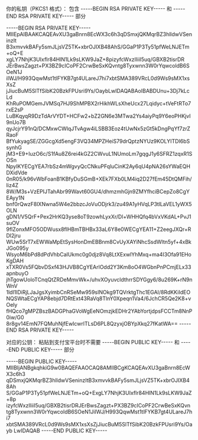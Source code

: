 你的私钥（PKCS1 格式）：
包含 -----BEGIN RSA PRIVATE KEY----- 和 -----END RSA PRIVATE KEY----- 部分


-----BEGIN RSA PRIVATE KEY-----
MIIEpAIBAAKCAQEAvXU3gaBnrn8EcWX3c6h3qDSmxjQKMqrBZ3hlldwVSeninzIt
B3xmvvkBAFy5smJLjsVZ5TK+xbrOJIXB48AhS/GGaP1P3Ty51pfWeLNJETm+oQ+E
xgLY7NhjK3UIxflr84HlN1Lk9sLKW9JaZ+8pizyfcWxzIIiiI5uq/GBXB2tisrDR
JErBwsZagzt+PX3BZ9cICoPF2CrwBeSxKQvntg8Tyxwnn3W0rYqwcoldB6SOeN1J
iIWJ/H993QqwMst1tlFYKB7gt4ULareJ7hi7xbtSMA389VRcL0d9Ws9sMX1xsXsZ
jJiucBuM5SlTfSibK20BzkFPUsri9Ys/OaybLwIDAQABAoIBABDUnu+3Dj7kLcLd
KhRuPOMGemJVMSq7HJ9ShMPBX2rHikhWLsXheUcx27Lqidyc+tVeFtRTo7rxE2sP
LuBKqyqR9DzTdArVYDT+HCFw2+bZ2GN6e3MTwa2Ys4aiyPq9Y6eoPHKjvI9nUo7B
qyJcjrY91nQ/DCMxwCWlqJTvAgw4iLSBB3Eoz4tUwNx5zGt5kDngPqYf7zrZRaoF
BfYukyagSE/ZGGcgXd5engF3VQ34MPZHeiS79drQptzNYUz9KOLYITDI6bSsynhG
jM3+E9+IuzO6c/S1fAu8Z6rei4kGZ2CWvuL1NUmoLm7gqgJ1y6SFRZ1zqxR1SOSn
NpyIKYECgYEA7rbSz4mWgvyQcCNkuPFqluCinK2Ay6qU4pNA26sYWaEQHDXidVde
0nR05/k96vWbFoanB1KBfyDuSGmB+XEk7FXb0LM4iq2D27fEm45DtQMFih/Iiz4Z
8W/M3s+VzEPIJTahAbr99Wavt60GU4/dhmzmhGjn9ZMYfhciBCepZo8CgYEAyy1N
bnf0rQwzF8lXNwna5W4e2bbzcJoVuODjrk3/zu49A1yHVqLP3tlLaVEL1yWX5OLN
gDN1/V5QrF+Pex2HrKQ3yse8oT9zowhLyxXr/Dl+WHHQfq4bVxVKdAL+PvJ1suOV
9flZonxMFO5ODWusx8flHBmTBHBx33aL6Y8e0WECgYEA11+Z2eegJXQr+RDl2jru
WUw5SrT7xEWWaMpEtSysHonDmEBBnm8CvUyXAYiNhcSsdWltn5yf+4xBkJGo095y
WsyoM6bPd8dPdVhbCaIUkmc0g0djz8Vq8LtXExwlYhMxq+ma4I3Ofa91EHoKgDAH
xTXR0Vs5FQbvDSxf43HJVB8CgYEArlOdd2Y3Km8oO4WGbnPnPCmjELx33apnbuyO
jhTgowUoloTCnqQtZRDeMmvWk+/uhvXOyuvcldthrrSDYGgy6/8u269K+rN9nWnV
1ldl1lDiRjLJaJgsXyimbCnRSeMw959sINOkg9TQVrktgThc1EGAI/8RdKKiIdEO
NQSWtaECgYAP8ebjd7DRtExt43RaVq8TlnY0Xpeqn1Va4/6JchCR5Qe2K8+vOely
fHQco7gMPZBszBADGPhaGVoWgEeNOmzjkEDHr2YAbYortjdpsFCCTm8NnP0iw/G0
8r8gv14EmN7FQMuhNjfEwIcwrlTLsD6PL8QzyxjOBYpXkq27fKatWA==
-----END RSA PRIVATE KEY-----

对应的公钥：
粘贴到支付宝平台时不需要 -----BEGIN PUBLIC KEY----- 和 -----END PUBLIC KEY----- 部分


-----BEGIN PUBLIC KEY-----
MIIBIjANBgkqhkiG9w0BAQEFAAOCAQ8AMIIBCgKCAQEAvXU3gaBnrn8EcWX3c6h3
qDSmxjQKMqrBZ3hlldwVSeninzItB3xmvvkBAFy5smJLjsVZ5TK+xbrOJIXB48Ah
S/GGaP1P3Ty51pfWeLNJETm+oQ+ExgLY7NhjK3UIxflr84HlN1Lk9sLKW9JaZ+8p
izyfcWxzIIiiI5uq/GBXB2tisrDRJErBwsZagzt+PX3BZ9cICoPF2CrwBeSxKQvn
tg8Tyxwnn3W0rYqwcoldB6SOeN1JiIWJ/H993QqwMst1tlFYKB7gt4ULareJ7hi7
xbtSMA389VRcL0d9Ws9sMX1xsXsZjJiucBuM5SlTfSibK20BzkFPUsri9Ys/Oayb
LwIDAQAB
-----END PUBLIC KEY-----

